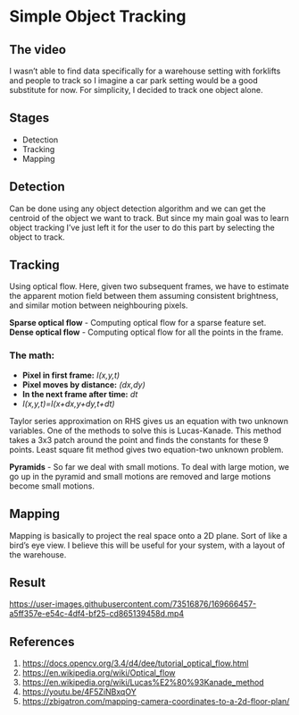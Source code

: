 # Simple Object Tracking

## The video

I wasn’t able to find data specifically for a warehouse setting with forklifts and people to track so I imagine a car park setting would be a good substitute for now. For simplicity, I decided to track one object alone.

## Stages

- Detection
- Tracking
- Mapping

## Detection

Can be done using any object detection algorithm and we can get the centroid of the object we want to track. But since my main goal was to learn object tracking I’ve just left it for the user to do this part by selecting the object to track.


## Tracking

Using optical flow. Here, given two subsequent frames, we have to estimate the apparent motion field between them assuming consistent brightness, and similar motion between neighbouring pixels.

**Sparse optical flow** - Computing optical flow for a sparse feature set.
**Dense optical flow** - Computing optical flow for all the points in the frame.

### The math:

- **Pixel in first frame:** _I(x,y,t)_
- **Pixel moves by distance:** _(dx,dy)_
- **In the next frame after time:** _dt_
- _I(x,y,t)=I(x+dx,y+dy,t+dt)_

Taylor series approximation on RHS gives us an equation with two unknown variables. One of the methods to solve this is Lucas-Kanade. This method takes a 3x3 patch around the point and finds the constants for these 9 points. Least square fit method gives two equation-two unknown problem.

**Pyramids** - So far we deal with small motions. To deal with large motion, we go up in the pyramid and small motions are removed and large motions become small motions.


## Mapping

Mapping is basically to project the real space onto a 2D plane. Sort of like a bird’s eye view. I believe this will be useful for your system, with a layout of the warehouse. 

## Result


https://user-images.githubusercontent.com/73516876/169666457-a5ff357e-e54c-4df4-bf25-cd865139458d.mp4

## References

1. https://docs.opencv.org/3.4/d4/dee/tutorial_optical_flow.html
2. https://en.wikipedia.org/wiki/Optical_flow
3. https://en.wikipedia.org/wiki/Lucas%E2%80%93Kanade_method
4. https://youtu.be/4F5ZiNBxqOY
5. https://zbigatron.com/mapping-camera-coordinates-to-a-2d-floor-plan/

